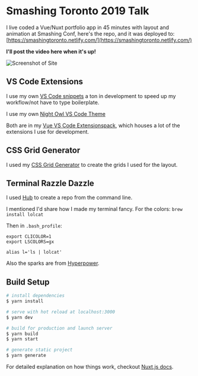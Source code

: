 # Smashing Toronto 2019 Talk

I live coded a Vue/Nuxt portfolio app in 45 minutes with layout and animation at Smashing Conf, here's the repo, and it was deployed to: [https://smashingtoronto.netlify.com/](https://smashingtoronto.netlify.com/)

**I'll post the video here when it's up!**

![Screenshot of Site](https://s3-us-west-2.amazonaws.com/s.cdpn.io/28963/Screen%20Shot%202019-06-25%20at%204.21.33%20PM.png)

## VS Code Extensions

I use my own [VS Code snippets](https://marketplace.visualstudio.com/items?itemName=sdras.vue-vscode-snippets) a ton in development to speed up my workflow/not have to type boilerplate.

I use my own [Night Owl VS Code Theme](https://marketplace.visualstudio.com/items?itemName=sdras.night-owl&WT.mc_id=twitter-social-sdras)

Both are in my [Vue VS Code Extensionspack](https://marketplace.visualstudio.com/items?itemName=sdras.vue-vscode-extensionpack), which houses a lot of the extensions I use for development.

## CSS Grid Generator

I used my [CSS Grid Generator](https://cssgrid-generator.netlify.com/) to create the grids I used for the layout.

## Terminal Razzle Dazzle

I used [Hub](https://hub.github.com/) to create a repo from the command line.

I mentioned I'd share how I made my terminal fancy. For the colors:
`brew install lolcat`

Then in `.bash_profile`:

```
export CLICOLOR=1
export LSCOLORS=gx

alias l='ls | lolcat'
```

Also the sparks are from [Hyperpower](https://github.com/zeit/hyperpower).

## Build Setup

```bash
# install dependencies
$ yarn install

# serve with hot reload at localhost:3000
$ yarn dev

# build for production and launch server
$ yarn build
$ yarn start

# generate static project
$ yarn generate
```

For detailed explanation on how things work, checkout [Nuxt.js docs](https://nuxtjs.org).
